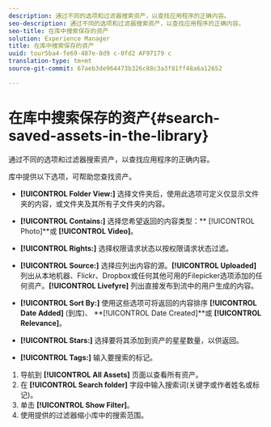 ```yaml
---
description: 通过不同的选项和过滤器搜索资产，以查找应用程序的正确内容。
seo-description: 通过不同的选项和过滤器搜索资产，以查找应用程序的正确内容。
seo-title: 在库中搜索保存的资产
solution: Experience Manager
title: 在库中搜索保存的资产
uuid: tour5ba4-fe69-487e-8d9 c-0fd2 AF97179 c
translation-type: tm+mt
source-git-commit: 67aeb3de964473b326c88c3a3f81ff48a6a12652

---
```



# 在库中搜索保存的资产{#search-saved-assets-in-the-library}

通过不同的选项和过滤器搜索资产，以查找应用程序的正确内容。

库中提供以下选项，可帮助您查找资产。

* **[!UICONTROL Folder View:]** 选择文件夹后，使用此选项可定义仅显示文件夹的内容，或文件夹及其所有子文件夹的内容。
* **[!UICONTROL Contains:]** 选择您希望返回的内容类型：** [!UICONTROL Photo]**或 **[!UICONTROL Video]**。

* **[!UICONTROL Rights:]** 选择权限请求状态以按权限请求状态过滤。
* **[!UICONTROL Source:]** 选择应列出内容的源。**[!UICONTROL Uploaded]** 列出从本地机器、Flickr、Dropbox或任何其他可用的Filepicker选项添加的任何资产。**[!UICONTROL Livefyre]** 列出直接发布到流中的用户生成的内容。

* **[!UICONTROL Sort By:]** 使用这些选项可将返回的内容排序 **[!UICONTROL Date Added]** (到库)、 **[!UICONTROL Date Created]**或 **[!UICONTROL Relevance]**。

* **[!UICONTROL Stars:]** 选择要将其添加到资产的星星数量，以供返回。
* **[!UICONTROL Tags:]** 输入要搜索的标记。

1. 导航到 **[!UICONTROL All Assets]** 页面以查看所有资产。
1. 在 **[!UICONTROL Search folder]** 字段中输入搜索词(关键字或作者姓名或标记)。
1. 单击 **[!UICONTROL Show Filter]**。
1. 使用提供的过滤器缩小库中的搜索范围。

